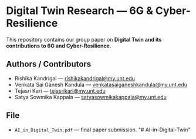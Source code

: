 # Digital Twin Research — 6G & Cyber-Resilience

This repository contains our group paper on **Digital Twin and its contributions to 6G and Cyber-Resilience**.

## Authors / Contributors
- Rishika Kandrigal — rishikakandrigal@my.unt.edu  
- Venkata Sai Ganesh Kandula — venkatasaiganeshkandula@my.unt.edu  
- Tejasri Kari — tejasrikari@my.unt.edu  
- Satya Sowmika Kappala — satyasowmikakappala@my.unt.edu  

## File
- `AI_in_Digital_Twin.pdf` — final paper submission.
"# AI-in-Digital-Twin" 
